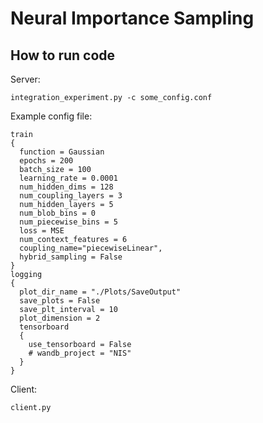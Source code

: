 # Neural Importance Sampling 

## How to run code 
Server:
```
integration_experiment.py -c some_config.conf
```
Example config file:
```
train
{
  function = Gaussian
  epochs = 200
  batch_size = 100
  learning_rate = 0.0001
  num_hidden_dims = 128
  num_coupling_layers = 3
  num_hidden_layers = 5
  num_blob_bins = 0
  num_piecewise_bins = 5
  loss = MSE
  num_context_features = 6
  coupling_name="piecewiseLinear",
  hybrid_sampling = False
}
logging
{
  plot_dir_name = "./Plots/SaveOutput"
  save_plots = False
  save_plt_interval = 10
  plot_dimension = 2
  tensorboard
  {
    use_tensorboard = False
    # wandb_project = "NIS"
  }
}
```
Client:
```
client.py
```



